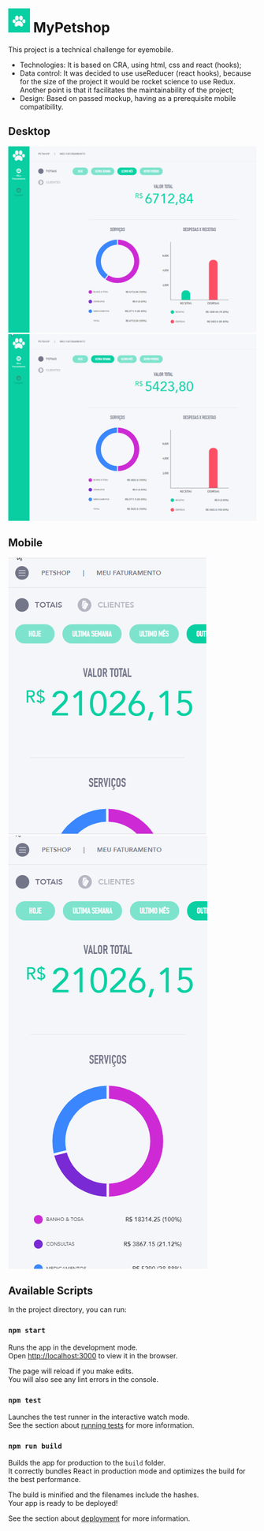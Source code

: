 # ![Image of MyPetshop](https://raw.githubusercontent.com/angelodesalves/mypetshop/master/logo.png) MyPetshop

This project is a technical challenge for eyemobile.
* Technologies: It is based on CRA, using html, css and react (hooks);
* Data control: It was decided to use useReducer (react hooks), because for the size of the project it would be rocket science to use Redux. Another point is that it facilitates the maintainability of the project;
* Design: Based on passed mockup, having as a prerequisite mobile compatibility.

## Desktop
![Desktop clients list](https://github.com/angelodesalves/mypetshop/blob/master/web%20-%20clients.gif)
![Desktop graph filter](https://github.com/angelodesalves/mypetshop/blob/master/web%20-%20graph%20filter.gif)


## Mobile
![Mobile clients list](https://github.com/angelodesalves/mypetshop/blob/master/mobile%20-%20clients.gif?raw=true)
![Mobile graph filter](https://github.com/angelodesalves/mypetshop/blob/master/mobile%20-%20graph%20filter.gif?raw=true)

## Available Scripts

In the project directory, you can run:

### `npm start`

Runs the app in the development mode.<br />
Open [http://localhost:3000](http://localhost:3000) to view it in the browser.

The page will reload if you make edits.<br />
You will also see any lint errors in the console.

### `npm test`

Launches the test runner in the interactive watch mode.<br />
See the section about [running tests](https://facebook.github.io/create-react-app/docs/running-tests) for more information.

### `npm run build`

Builds the app for production to the `build` folder.<br />
It correctly bundles React in production mode and optimizes the build for the best performance.

The build is minified and the filenames include the hashes.<br />
Your app is ready to be deployed!

See the section about [deployment](https://facebook.github.io/create-react-app/docs/deployment) for more information.

